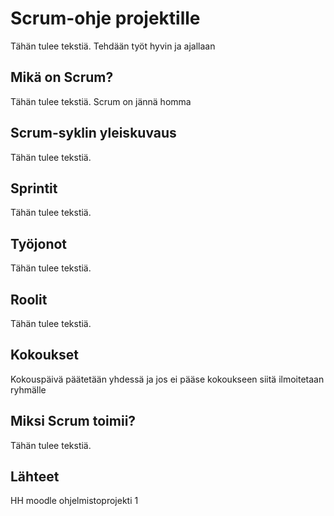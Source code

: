 # Scrum-ohje projektille
Tähän tulee tekstiä.
Tehdään työt hyvin ja ajallaan


## Mikä on Scrum?
Tähän tulee tekstiä.
Scrum on jännä homma


## Scrum-syklin yleiskuvaus
Tähän tulee tekstiä.



## Sprintit
Tähän tulee tekstiä.



## Työjonot
Tähän tulee tekstiä.



## Roolit
Tähän tulee tekstiä.



## Kokoukset
Kokouspäivä päätetään yhdessä ja jos ei pääse kokoukseen siitä ilmoitetaan ryhmälle



## Miksi Scrum toimii?
Tähän tulee tekstiä.



## Lähteet
HH moodle ohjelmistoprojekti 1